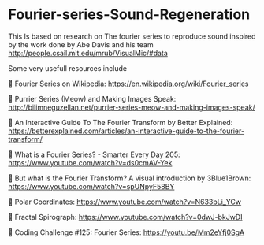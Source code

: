 # Fourier-series-Sound-Regeneration
This Is based on research on The fourier series to reproduce sound inspired by the work done by Abe Davis and his team http://people.csail.mit.edu/mrub/VisualMic/#data

Some very usefull resources include

  🔗 Fourier Series on Wikipedia: https://en.wikipedia.org/wiki/Fourier_series
  
  🔗 Purrier Series (Meow) and Making Images Speak: http://bilimneguzellan.net/purrier-series-meow-and-making-images-speak/
  
  🔗 An Interactive Guide To The Fourier Transform by Better Explained: https://betterexplained.com/articles/an-interactive-guide-to-the-fourier-transform/
  
  
  🎥 What is a Fourier Series? - Smarter Every Day 205: https://www.youtube.com/watch?v=ds0cmAV-Yek
  
  🎥 But what is the Fourier Transform? A visual introduction by 3Blue1Brown: https://www.youtube.com/watch?v=spUNpyF58BY
  
  🎥 Polar Coordinates: https://www.youtube.com/watch?v=N633bLi_YCw
  
  🎥 Fractal Spirograph: https://www.youtube.com/watch?v=0dwJ-bkJwDI
  
  🎥 Coding Challenge #125: Fourier Series: https://youtu.be/Mm2eYfj0SgA
